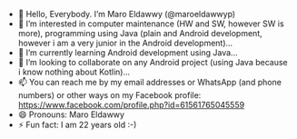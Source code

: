 - 👋 Hello, Everybody. I’m Maro Eldawwy (@maroeldawwyp)
- 👀 I’m interested in computer maintenance (HW and SW, however SW is more), programming using Java (plain and Android development, however i am a very junior in the Android development)...
- 🌱 I’m currently learning Android development using Java...
- 💞️ I’m looking to collaborate on any Android project (using Java because i know nothing about Kotlin)...
- 📫 You can reach me by my email addresses or WhatsApp (and phone numbers) or other ways on my Facebook profile: https://www.facebook.com/profile.php?id=61561765045559
- 😄 Pronouns: Maro Eldawwy
- ⚡ Fun fact: I am 22 years old :-)

<!---
maroeldawwyp/maroeldawwyp is a ✨ special ✨ repository because its `README.md` (this file) appears on your GitHub profile.
You can click the Preview link to take a look at your changes.
--->
